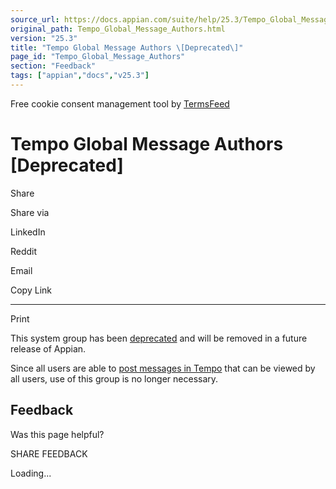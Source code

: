 ```yaml
---
source_url: https://docs.appian.com/suite/help/25.3/Tempo_Global_Message_Authors.html
original_path: Tempo_Global_Message_Authors.html
version: "25.3"
title: "Tempo Global Message Authors \[Deprecated\]"
page_id: "Tempo_Global_Message_Authors"
section: "Feedback"
tags: ["appian","docs","v25.3"]
---
```



Free cookie consent management tool by [TermsFeed](https://www.termsfeed.com/)

# Tempo Global Message Authors \[Deprecated\]

Share

Share via

LinkedIn

Reddit

Email

Copy Link

* * *

Print

This system group has been [deprecated](Deprecated_Features.html) and will be removed in a future release of Appian.

Since all users are able to [post messages in Tempo](News.html) that can be viewed by all users, use of this group is no longer necessary.

## Feedback

Was this page helpful?

SHARE FEEDBACK

Loading...